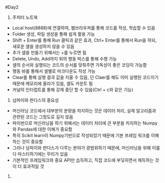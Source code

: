 #Day2
 1. 주피터 노트북 
   - Local host(8888)에 연결하여, 웹브라우져를 통해 코드를 작성, 학습할 수 있음
   - Folder 생성, 파일 생성을 통해 쉽게 활용 가능
   - Shift + Enter를 통해 Run 클릭과 같은 효과, Ctrl+ Enter를 통해서 Run을 하되, 새로운 샐을 생성하지 않을 수 있음
   - 추가 샐을 만들기 위해서는 +를 누르면 됨
   - Delete, Undo, Add까지 위의 행동 박스를 통해 수행 가능
   - 샐의 순서와 실행되는 코드의 순서를 맞춰주면 가독성이 좋은 코딩이 가능함
   - 행동 바를 통해서 샐별로 마크다운도 작성 가능
   - Clear를 통해 실행 결과 값을 지울 수 있음, 단 Claer를 해도 이미 실행된 코드이기 때문에 메모리에 올라가 있음, 셀도 카운트 됨
   - 커널의 인터럽트를 통해 강제 중단 할 수 있음(Ctrl + c와 같은 기능)
 
 1. 넘파이와 판다스의 중요성
   - 머신러닝 코드에서 대부분의 분량을 차지하는 것은 데이터 처리, 실제 알고리즘과 관련된 코드는 그정도로 길지 않음
   - 파이썬으로 머신러닝을 하기 위해서는 데이터 처리에 큰 부분을 차지하는 Numpy와 Pandas에 대한 이해가 중요함
   - 특히 Scikit learn이 Numpy기반으로 작성되었기 때문에 기본 프레임 워크를 이해하는 것이 중요함
   - 그러나 넘파이와 판다스가 다루는 분야가 광범위하기 때문에, 머신러닝을 위해 이를 다 마스터하기에는 무리가 있음
   - 기본적인 프레임워크와 중요 API만 습득하고, 직접 코드에 부딪히면서 체득하는 것이 더 효과적일 것
   
 1. 
